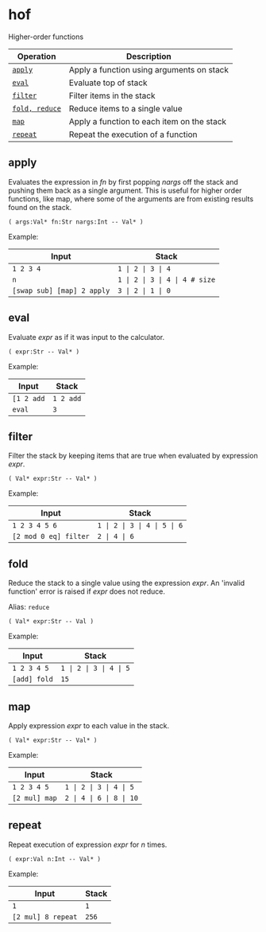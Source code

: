 <!-- Document generated by "gen-doc"; DO NOT EDIT -->
# hof

Higher-order functions

| Operation          | Description
|--------------------|---------------
| [`apply`](#apply)  | Apply a function using arguments on stack
| [`eval`](#eval)    | Evaluate top of stack
| [`filter`](#filter) | Filter items in the stack
| [`fold, reduce`](#fold) | Reduce items to a single value
| [`map`](#map)      | Apply a function to each item on the stack
| [`repeat`](#repeat) | Repeat the execution of a function


## apply

Evaluates the expression in *fn* by first popping *nargs* off the stack and
pushing them back as a single argument. This is useful for higher order
functions, like map, where some of the arguments are from existing results
found on the stack.

```
( args:Val* fn:Str nargs:Int -- Val* )
```

Example:

<!-- test: apply -->

| Input                      | Stack
|----------------------------|---------------
| `1 2 3 4                 ` | `1 \| 2 \| 3 \| 4`
| `n                       ` | `1 \| 2 \| 3 \| 4 \| 4 # size`
| `[swap sub] [map] 2 apply` | `3 \| 2 \| 1 \| 0`

## eval

Evaluate *expr* as if it was input to the calculator.

```
( expr:Str -- Val* )
```

Example:

<!-- test: eval -->

| Input      | Stack
|------------|---------------
| `[1 2 add` | `1 2 add`
| `eval    ` | `3`

## filter

Filter the stack by keeping items that are true when evaluated by
expression *expr*.

```
( Val* expr:Str -- Val* )
```

Example:

<!-- test: filter -->

| Input                 | Stack
|-----------------------|---------------
| `1 2 3 4 5 6        ` | `1 \| 2 \| 3 \| 4 \| 5 \| 6`
| `[2 mod 0 eq] filter` | `2 \| 4 \| 6`

## fold

Reduce the stack to a single value using the expression *expr*. An
'invalid function' error is raised if *expr* does not reduce.

Alias: `reduce`

```
( Val* expr:Str -- Val )
```

Example:

<!-- test: fold -->

| Input        | Stack
|--------------|---------------
| `1 2 3 4 5 ` | `1 \| 2 \| 3 \| 4 \| 5`
| `[add] fold` | `15`

## map

Apply expression *expr* to each value in the stack.

```
( Val* expr:Str -- Val* )
```

Example:

<!-- test: map -->

| Input         | Stack
|---------------|---------------
| `1 2 3 4 5  ` | `1 \| 2 \| 3 \| 4 \| 5`
| `[2 mul] map` | `2 \| 4 \| 6 \| 8 \| 10`

## repeat

Repeat execution of expression *expr* for *n* times.

```
( expr:Val n:Int -- Val* )
```

Example:

<!-- test: repeat -->

| Input              | Stack
|--------------------|---------------
| `1               ` | `1`
| `[2 mul] 8 repeat` | `256`

